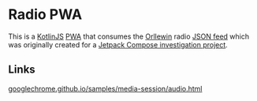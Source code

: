 # Radio PWA

This is a [KotlinJS](https://kotlinlang.org/docs/js-overview.html) [PWA](https://web.dev/progressive-web-apps/) that consumes the [Orllewin](https://orllewin.uk/) radio [JSON feed](https://orllewin.uk/default_stations.json) which was originally created for a [Jetpack Compose investigation project](https://github.com/orllewin/RAD).

## Links
[googlechrome.github.io/samples/media-session/audio.html](https://googlechrome.github.io/samples/media-session/audio.html)